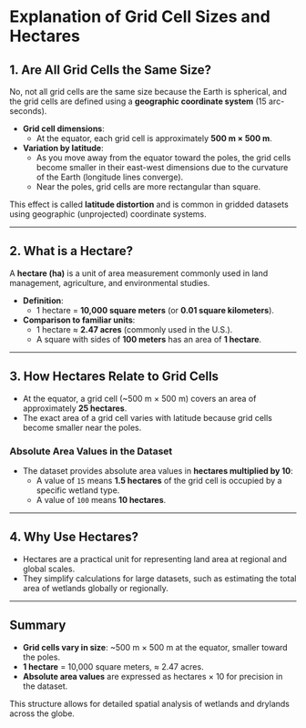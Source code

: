 # Explanation of Grid Cell Sizes and Hectares

## 1. **Are All Grid Cells the Same Size?**
No, not all grid cells are the same size because the Earth is spherical, and the grid cells are defined using a **geographic coordinate system** (15 arc-seconds).

- **Grid cell dimensions**:
  - At the equator, each grid cell is approximately **500 m × 500 m**.
- **Variation by latitude**:
  - As you move away from the equator toward the poles, the grid cells become smaller in their east-west dimensions due to the curvature of the Earth (longitude lines converge).
  - Near the poles, grid cells are more rectangular than square.

This effect is called **latitude distortion** and is common in gridded datasets using geographic (unprojected) coordinate systems.

---

## 2. **What is a Hectare?**
A **hectare (ha)** is a unit of area measurement commonly used in land management, agriculture, and environmental studies.

- **Definition**:
  - 1 hectare = **10,000 square meters** (or **0.01 square kilometers**).
- **Comparison to familiar units**:
  - 1 hectare ≈ **2.47 acres** (commonly used in the U.S.).
  - A square with sides of **100 meters** has an area of **1 hectare**.

---

## 3. **How Hectares Relate to Grid Cells**
- At the equator, a grid cell (~500 m × 500 m) covers an area of approximately **25 hectares**.
- The exact area of a grid cell varies with latitude because grid cells become smaller near the poles.

### **Absolute Area Values in the Dataset**
- The dataset provides absolute area values in **hectares multiplied by 10**:
  - A value of `15` means **1.5 hectares** of the grid cell is occupied by a specific wetland type.
  - A value of `100` means **10 hectares**.

---

## 4. **Why Use Hectares?**
- Hectares are a practical unit for representing land area at regional and global scales.
- They simplify calculations for large datasets, such as estimating the total area of wetlands globally or regionally.

---

## Summary
- **Grid cells vary in size**: ~500 m × 500 m at the equator, smaller toward the poles.
- **1 hectare** = 10,000 square meters, ≈ 2.47 acres.
- **Absolute area values** are expressed as hectares × 10 for precision in the dataset.

This structure allows for detailed spatial analysis of wetlands and drylands across the globe.
